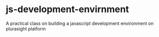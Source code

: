 # js-development-envirnment

A practical class on building a javascript development environment on plurasight platform
